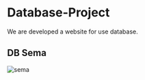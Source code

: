 # Database-Project
We are developed a website for use database.
## DB Sema
![sema](https://user-images.githubusercontent.com/69711134/208479068-2a5e3967-f5ef-4454-a2ee-97d89e8da246.png)

